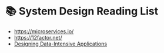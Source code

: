 # 📚 System Design Reading List

- https://microservices.io/
- https://12factor.net/
- [Designing Data-Intensive Applications](https://dataintensive.net/)
